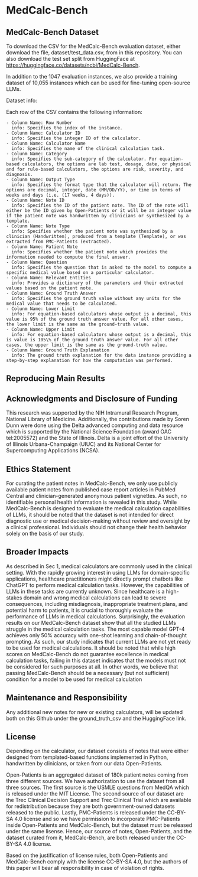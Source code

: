 # MedCalc-Bench

## MedCalc-Bench Dataset

To download the CSV for the MedCalc-Bench evaluation dataset, either download the file, dataset/test_data.csv, from in this repository. You can also download the test set split from HuggingFace at https://huggingface.co/datasets/ncbi/MedCalc-Bench.

In addition to the 1047 evaluation instances, we also provide a training dataset of 10,055 instances which can be used for fine-tuning open-source LLMs. 

Dataset info:

Each row of the CSV contains the following information: 

    - Colunm Name: Row Number
      info: Specifies the index of the instance. 
    - Colunm Name: Calculator ID
      info: Specifies the integer ID of the calculator.
    - Colunm Name: Calculator Name
      info: Specifies the name of the clinical calculation task. 
    - Colunm Name: Category
      info: Specifies the sub-category of the calculator. For equation-based calculators, the options are lab test, dosage, date, or physical and for rule-based calculators, the options are risk, severity, and diagnosis. 
    - Colunm Name: Output Type
      info: Specifies the format type that the calculator will return. The options are decimal, integer, date (MM/DD/YY), or time in terms of weeks and days (i.e. (17 weeks, 4 days)).
    - Colunm Name: Note ID
      info: Specifies the ID of the patient note. The ID of the note will either be the ID given by Open-Patients or it will be an integer value if the patient note was handwritten by clinicians or synthesized by a template. 
    - Colunm Name: Note Type
      info: Specifies whether the patient note was synthesized by a clinician (Handwritten), produced from a template (Template), or was extracted from PMC-Patients (extracted). 
    - Colunm Name: Patient Note
      info: Specifies whether the patient note which provides the information needed to compute the final answer. 
    - Colunm Name: Question
      info: Specifies the question that is asked to the model to compute a specific medical value based on a particular calculator. 
    - Colunm Name: Relevant Entities
      info: Provides a dictionary of the parameters and their extracted values based on the patient note. 
    - Colunm Name: Ground Truth Answer
      info: Specifies the ground truth value without any units for the medical value that needs to be calculated.
    - Colunm Name: Lower Limit
      info: For equation-based calculators whose output is a decimal, this value is 95% of the ground truth answer value. For all other cases, the lower limit is the same as the ground-truth value.
    - Colunm Name: Upper Limit
      info: For equation-based calculators whose output is a decimal, this is value is 105\% of the ground truth answer value. For all other cases, the upper limit is the same as the ground-truth value. 
    - Colunm Name: Ground Truth Explanation
      info: The ground truth explanation for the data instance providing a step-by-step explanation for how the computation was performed. 

## Reproducing Main Results 


## Acknowledgments and Disclosure of Funding

This research was supported by the NIH Intramural Research Program, National Library of Medicine. Additionally, the contributions made by Soren Dunn were done using the Delta advanced computing and data resource which is supported by the National Science Foundation (award OAC tel:2005572) and the State of Illinois. Delta is a joint effort of the University of Illinois Urbana-Champaign (UIUC) and its National Center for Supercomputing Applications (NCSA).


## Ethics Statement
For curating the patient notes in MedCalc-Bench, we only use publicly available patient notes from published case report articles in PubMed Central and clinician-generated anonymous patient vignettes. As such, no identifiable personal health information is revealed in this study. While MedCalc-Bench is designed to evaluate the medical calculation capabilities of LLMs, it should be noted that the dataset is not intended for direct diagnostic use or medical decision-making
without review and oversight by a clinical professional. Individuals should not change their health
behavior solely on the basis of our study.


## Broader Impacts 

As described in Sec 1, medical calculators are commonly used in the clinical setting. With the rapidly growing interest in using LLMs for domain-specific applications, healthcare practitioners might directly prompt chatbots like ChatGPT to perform medical calculation tasks. However, the capabilities of LLMs in these tasks are currently unknown. Since healthcare is a high-stakes domain and wrong medical calculations can lead to severe consequences, including misdiagnosis, inappropriate treatment plans, and potential harm to patients, it is crucial to thoroughly evaluate the performance of LLMs in
medical calculations. Surprisingly, the evaluation results on our MedCalc-Bench dataset show that all the studied LLMs struggle in the medical calculation tasks. The most capable model GPT-4 achieves only 50% accuracy with one-shot learning and chain-of-thought prompting. As such, our study indicates that current LLMs are not yet ready to be used for medical calculations. It should be noted that while high scores on MedCalc-Bench do not guarantee excellence in medical calculation tasks, failing in this dataset indicates that the models must not be considered for such purposes at all. In other words, we believe that passing MedCalc-Bench should be a necessary (but not sufficient) condition for a model to be used for medical calculation

## Maintenance and Responsibility 

Any additional new notes for new or existing calculators, will be updated both on this Github under the ground_truth_csv and the HuggingFace link. 

## License 

Depending on the calculator, our dataset consists of notes that were either designed from templated-based functions implemented in Python, handwritten by clinicians, or taken from our data Open-Patients. 

Open-Patients is an aggregated dataset of 180k patient notes coming from three different sources. We have authorization to use the dataset from all three sources. The first source is the USMLE questions from MedQA which is released under the MIT License. 
The second source of our dataset are the Trec Clinical Decision Support and Trec Clinical Trial which are available for redistribution because they are both government-owned datasets released to the public. Lastly, PMC-Patients is released under the CC-BY-SA 4.0 license and so we have permission to incorporate PMC-Patients inside Open-Patients and MedCalc-Bench, but the dataset must be released under the same lisense. Hence, our source of notes, Open-Patients, and the dataset curated from it, MedCalc-Bench, are both released under the CC-BY-SA 4.0 license. 

Based on the justification of license rules, both Open-Patients and MedCalc-Bench comply with the license CC-BY-SA 4.0, but the authors of this paper will bear all responsibility in case of violation of rights. 
